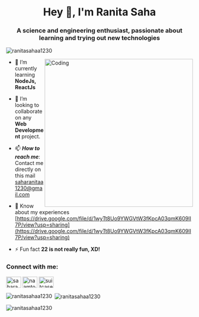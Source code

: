 <h1 align="center">Hey 👋, I'm Ranita Saha</h1>
<h3 align="center">A science and engineering enthusiast, passionate about learning and trying out new technologies</h3>

<p align="left"> <img src="https://komarev.com/ghpvc/?username=ranitasahaa1230&label=Profile%20views&color=0e75b6&style=flat" alt="ranitasahaa1230" /> </p>
<img align="right" alt="Coding" width="400" src="https://cdn.dribbble.com/users/2646423/screenshots/5507196/computer.gif">

- 🌱 I’m currently learning **NodeJs, ReactJs**

- 👯 I’m looking to collaborate on any **Web Development** project.

- 📫 ***How to reach me***: Contact me directly on this mail [saharanitaa1230@gmail.com](mailto:saharanitaa1230@gmail.com)

- 📄 Know about my experiences [https://drive.google.com/file/d/1wyTt8Uo9YWGVtW3fKpcA03qmK609lI7P/view?usp=sharing](https://drive.google.com/file/d/1wyTt8Uo9YWGVtW3fKpcA03qmK609lI7P/view?usp=sharing)

- ⚡ Fun fact **22 is not really fun, XD!**

<h3 align="left">Connect with me:</h3>
<p align="left">
<a href="https://linkedin.com/in/saharanitaa1230dreamer" target="blank"><img align="center" src="https://cdn.jsdelivr.net/npm/simple-icons@3.0.1/icons/linkedin.svg" alt="saharanitaa1230dreamer" height="30" width="40" /></a>
<a href="https://fb.com/naamtohsunaahiihogare" target="blank"><img align="center" src="https://cdn.jsdelivr.net/npm/simple-icons@3.0.1/icons/facebook.svg" alt="naamtohsunaahiihogare" height="30" width="40" /></a>
<a href="https://instagram.com/suitcase_full_of_sunshine" target="blank"><img align="center" src="https://cdn.jsdelivr.net/npm/simple-icons@3.0.1/icons/instagram.svg" alt="suitcase_full_of_sunshine" height="30" width="40" /></a>
</p>

<!--<h3 align="left">Languages and Tools:</h3>
<p align="left"> <a href="https://getbootstrap.com" target="_blank"> <img src="https://raw.githubusercontent.com/devicons/devicon/master/icons/bootstrap/bootstrap-plain-wordmark.svg" alt="bootstrap" width="40" height="40"/> </a> <a href="https://www.cprogramming.com/" target="_blank"> <img src="https://raw.githubusercontent.com/devicons/devicon/master/icons/c/c-original.svg" alt="c" width="40" height="40"/> </a> <a href="https://www.w3schools.com/cpp/" target="_blank"> <img src="https://raw.githubusercontent.com/devicons/devicon/master/icons/cplusplus/cplusplus-original.svg" alt="cplusplus" width="40" height="40"/> </a> <a href="https://www.w3schools.com/css/" target="_blank"> <img src="https://raw.githubusercontent.com/devicons/devicon/master/icons/css3/css3-original-wordmark.svg" alt="css3" width="40" height="40"/> </a> <a href="https://git-scm.com/" target="_blank"> <img src="https://www.vectorlogo.zone/logos/git-scm/git-scm-icon.svg" alt="git" width="40" height="40"/> </a> <a href="https://www.w3.org/html/" target="_blank"> <img src="https://raw.githubusercontent.com/devicons/devicon/master/icons/html5/html5-original-wordmark.svg" alt="html5" width="40" height="40"/> </a> <a href="https://www.adobe.com/in/products/illustrator.html" target="_blank"> <img src="https://www.vectorlogo.zone/logos/adobe_illustrator/adobe_illustrator-icon.svg" alt="illustrator" width="40" height="40"/> </a> <a href="https://www.java.com" target="_blank"> <img src="https://raw.githubusercontent.com/devicons/devicon/master/icons/java/java-original.svg" alt="java" width="40" height="40"/> </a> <a href="https://developer.mozilla.org/en-US/docs/Web/JavaScript" target="_blank"> <img src="https://raw.githubusercontent.com/devicons/devicon/master/icons/javascript/javascript-original.svg" alt="javascript" width="40" height="40"/> </a> <a href="https://www.linux.org/" target="_blank"> <img src="https://raw.githubusercontent.com/devicons/devicon/master/icons/linux/linux-original.svg" alt="linux" width="40" height="40"/> </a> <a href="https://www.mysql.com/" target="_blank"> <img src="https://raw.githubusercontent.com/devicons/devicon/master/icons/mysql/mysql-original-wordmark.svg" alt="mysql" width="40" height="40"/> </a> <a href="https://nodejs.org" target="_blank"> <img src="https://raw.githubusercontent.com/devicons/devicon/master/icons/nodejs/nodejs-original-wordmark.svg" alt="nodejs" width="40" height="40"/> </a> <a href="https://www.photoshop.com/en" target="_blank"> <img src="https://raw.githubusercontent.com/devicons/devicon/master/icons/photoshop/photoshop-line.svg" alt="photoshop" width="40" height="40"/> </a> <a href="https://www.php.net" target="_blank"> <img src="https://raw.githubusercontent.com/devicons/devicon/master/icons/php/php-original.svg" alt="php" width="40" height="40"/> </a> <a href="https://www.python.org" target="_blank"> <img src="https://raw.githubusercontent.com/devicons/devicon/master/icons/python/python-original.svg" alt="python" width="40" height="40"/> </a> </p>
-->

<p><img align="left" src="https://github-readme-stats.vercel.app/api/top-langs?username=ranitasahaa1230&show_icons=true&locale=en&layout=compact" alt="ranitasahaa1230" /></p>

<p>&nbsp;<img align="center" src="https://github-readme-stats.vercel.app/api?username=ranitasahaa1230&show_icons=true&locale=en" alt="ranitasahaa1230" /></p>

<p><img align="center" src="https://github-readme-streak-stats.herokuapp.com/?user=ranitasahaa1230&" alt="ranitasahaa1230" /></p>


